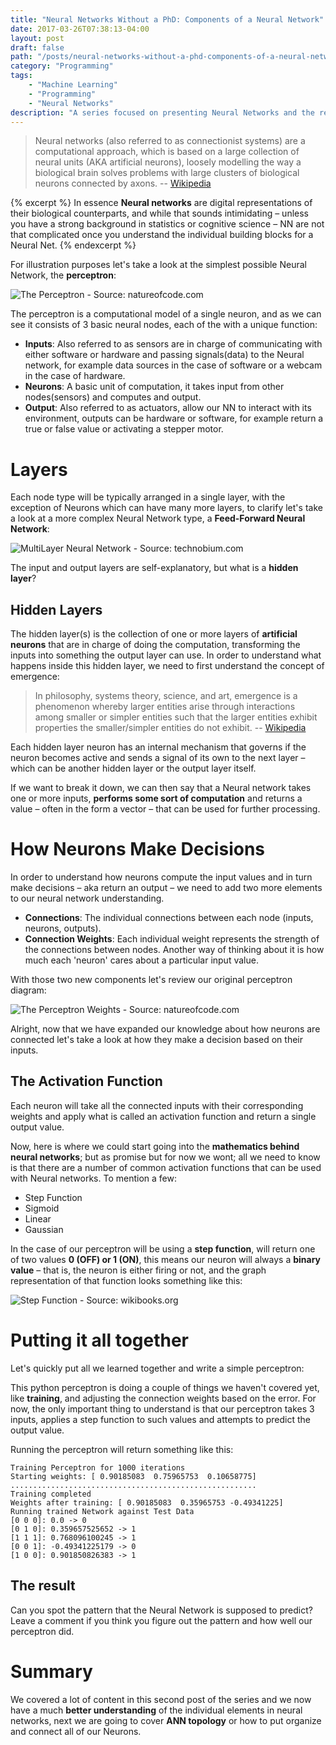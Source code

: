 ```yaml
---
title: "Neural Networks Without a PhD: Components of a Neural Network"
date: 2017-03-26T07:38:13-04:00
layout: post
draft: false
path: "/posts/neural-networks-without-a-phd-components-of-a-neural-networks"
category: "Programming"
tags:
    - "Machine Learning"
    - "Programming"
    - "Neural Networks"
description: "A series focused on presenting Neural Networks and the related concepts in layman's terms, that is to say without specialized knowledge in math or machine learning."
---
```


> Neural networks (also referred to as connectionist systems) are a computational approach, which is based on a large collection of neural units (AKA artificial neurons), loosely modelling the way a biological brain solves problems with large clusters of biological neurons connected by axons.
> -- [Wikipedia](https://en.wikipedia.org/wiki/Artificial_neural_network)

{% excerpt %}
In essence **Neural networks** are digital representations of their biological counterparts, and while that sounds intimidating – unless you have a strong background in statistics or cognitive science – NN are not that complicated once you understand the individual building blocks for a Neural Net.
{% endexcerpt %}


For illustration purposes let's take a look at the simplest possible Neural Network, the **perceptron**:

![The Perceptron - Source: natureofcode.com](http://natureofcode.com/book/imgs/chapter10/ch10_03.png)

The perceptron is a computational model of a single neuron, and as we can see it consists of 3 basic neural nodes, each of the with a unique function:

- **Inputs**: Also referred to as sensors are in charge of communicating with either software or hardware and passing signals(data) to the Neural network, for example data sources in the case of software or a webcam in the case of hardware.
- **Neurons**: A basic unit of computation, it takes input from other nodes(sensors) and computes and output.
- **Output**: Also referred to as actuators, allow our NN to interact with its environment, outputs can be hardware or software, for example return a true or false value or activating a stepper motor.

# Layers

Each node type will be typically arranged in a single layer, with the exception of Neurons which can have many more layers, to clarify let's take a look at a more complex Neural Network type, a **Feed-Forward Neural Network**:

![MultiLayer Neural Network - Source: technobium.com](http://technobium.com/wordpress/wp-content/uploads/2015/04/MultiLayerNeuralNetwork.png)

The input and output layers are self-explanatory, but what is a **hidden layer**?

## Hidden Layers

The hidden layer(s) is the collection of one or more layers of **artificial neurons** that are in charge of doing the computation, transforming the inputs into something the output layer can use. In order to understand what happens inside this hidden layer, we need to first understand the concept of emergence:

> In philosophy, systems theory, science, and art, emergence is a phenomenon whereby larger entities arise through interactions among smaller or simpler entities such that the larger entities exhibit properties the smaller/simpler entities do not exhibit.
> -- [Wikipedia](https://en.wikipedia.org/wiki/Emergence)

Each hidden layer neuron has an internal mechanism that governs if the neuron becomes active and sends a signal of its own to the next layer – which can be another hidden layer or the output layer itself.

If we want to break it down, we can then say that a Neural network takes one or more inputs, **performs some sort of computation** and returns a value – often in the form a vector – that can be used for further processing.

# How Neurons Make Decisions

In order to understand how neurons compute the input values and in turn make decisions – aka return an output – we need to add two more elements to our neural network understanding.

- **Connections**: The individual connections between each node (inputs, neurons, outputs).
- **Connection Weights**: Each individual weight represents the strength of the connections between nodes. Another way of thinking about it is how much each 'neuron' cares about a particular input value.

With those two new components let's review our original perceptron diagram:

![The Perceptron Weights - Source: natureofcode.com](http://natureofcode.com/book/imgs/chapter10/ch10_05.png)

Alright, now that we have expanded our knowledge about how neurons are connected let's take a look at how they make a decision based on their inputs.

## The Activation Function

Each neuron will take all the connected inputs with their corresponding weights and apply what is called an activation function and return a single output value.

Now, here is where we could start going into the **mathematics behind neural networks**; but as promise but for now we wont; all we need to know is that there are a number of common activation functions that can be used with Neural networks. To mention a few:

- Step Function
- Sigmoid
- Linear
- Gaussian

In the case of our perceptron will be using a **step function**, will return one of two values **0 (OFF) or 1 (ON)**, this means our neuron will always a **binary value** – that is, the neuron is either firing or not, and the graph representation of that function looks something like this:

![Step Function - Source: wikibooks.org](https://upload.wikimedia.org/wikipedia/commons/thumb/a/ac/HardLimitFunction.png/400px-HardLimitFunction.png)

# Putting it all together

Let's quickly put all we learned together and write a simple perceptron:

<script src="https://gist.github.com/amacgregor/48343d13097f1b4963dd6b064f90204b.js"></script>

This python perceptron is doing a couple of things we haven't covered yet, like **training**, and adjusting the connection weights based on the error. For now, the only important thing to understand is that our perceptron takes 3 inputs, applies a step function to such values and attempts to predict the output value.

Running the perceptron will return something like this:

```
Training Perceptron for 1000 iterations
Starting weights: [ 0.90185083  0.75965753  0.10658775]
.......................................................
Training completed
Weights after training: [ 0.90185083  0.35965753 -0.49341225]
Running trained Network against Test Data
[0 0 0]: 0.0 -> 0
[0 1 0]: 0.359657525652 -> 1
[1 1 1]: 0.768096100245 -> 1
[0 0 1]: -0.49341225179 -> 0
[1 0 0]: 0.901850826383 -> 1
```

## The result
Can you spot the pattern that the Neural Network is supposed to predict? Leave a comment if you think you figure out the pattern and how well our perceptron did.

# Summary
We covered a lot of content in this second post of the series and we now have a much **better understanding** of the individual elements in neural networks, next we are going to cover **ANN topology** or how to put organize and connect all of our Neurons.
